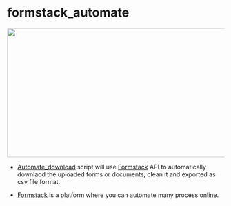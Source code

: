 # formstack_automate


<img src = "https://assets-global.website-files.com/5ebb0930dd82631397ddca92/5f7385a3301ab921ffe6d822_OpenGraph_Homepage.png" width="600" height="300">

- [Automate_download](https://github.com/JosephKBS/formstack_automate/blob/main/automate_download.R) script will use [Formstack](https://www.formstack.com) API to automatically downlaod the uploaded forms or documents, clean it and exported as csv file format.

- [Formstack](https://www.formstack.com) is a platform where you can automate many process online.
